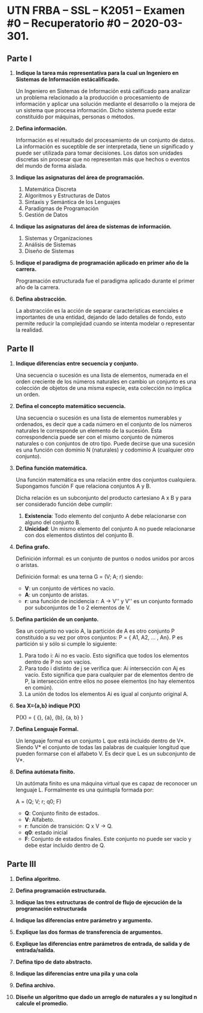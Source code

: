# UTN FRBA – SSL – K2051 – Examen #0 – Recuperatorio #0 – 2020-03-301. 

## Parte I

1. **Indique la tarea más representativa para la cual un Ingeniero en Sistemas de Información estácalificado.**

	Un Ingeniero en Sistemas de Información está calificado para analizar un problema relacionado a la producción o procesamiento de información y aplicar una solución mediante el desarrollo o la mejora de un sistema que procesa información. Dicho sistema puede estar constituido por máquinas, personas o métodos.

2. **Defina información.**

	Información es el resultado del procesamiento de un conjunto de datos. La información es suceptible de ser interpretada, tiene un significado y puede ser utilizada para tomar decisiones. Los datos son unidades discretas sin procesar que no representan más que hechos o eventos del mundo de forma aislada.

3. **Indique las asignaturas del área de programación.**

	1. Matemática Discreta
	2. Algoritmos y Estructuras de Datos
	3. Sintaxis y Semántica de los Lenguajes
	4. Paradigmas de Programación
	5. Gestión de Datos

4. **Indique las asignaturas del área de sistemas de información.**

	1. Sistemas y Organizaciones
	2. Análisis de Sistemas
	3. Diseño de Sistemas

5. **Indique el paradigma de programación aplicado en primer año de la carrera.**

	Programación estructurada fue el paradigma aplicado durante el primer año de la carrera.

6. **Defina abstracción.**

	La abstracción es la acción de separar características esenciales e importantes de una entidad, dejando de lado detalles de fondo, esto permite reducir la complejidad cuando se intenta modelar o representar la realidad.

## Parte II

1. **Indique diferencias entre secuencia y conjunto.**

	Una secuencia o sucesión es una lista de elementos, numerada en el orden creciente de los números naturales en cambio un conjunto es una colección de objetos de una misma especie, esta colección no implica un orden.

2. **Defina el concepto matemático secuencia.**
	
	Una secuencia o sucesión es una lista de elementos numerables y ordenados, es decir que a cada número en el conjunto de los números naturales le corresponde un elemento de la sucesión. Esta correspondencia puede ser con el mismo conjunto de números naturales o con conjuntos de otro tipo. Puede decirse que una sucesión es una función con dominio N (naturales) y codominio A (cualquier otro conjunto).

3. **Defina función matemática.**

	Una función matemática es una relación entre dos conjuntos cualquiera. Supongamos función F que relaciona conjuntos A y B. 

	Dicha relación es un subconjunto del producto cartesiano A x B y para ser considerado función debe cumplir:

	1. **Existencia**: Todo elemento del conjunto A debe relacionarse con alguno del conjunto B.
	2. **Unicidad**: Un mismo elemento del conjunto A no puede relacionarse con dos elementos distintos del conjunto B.

4. **Defina grafo.**

	Definición informal: es un conjunto de puntos o nodos unidos por arcos o aristas.
	
	Definición formal: es una terna G = (V; A; r) siendo:

	* **V**: un conjunto de vértices no vacío.
	* **A**: un conjunto de aristas.
	* **r**: una función de incidencia r: A -> V\'\' y V\'\' es un conjunto formado por subconjuntos de 1 o 2 elementos de V.

5. **Defina partición de un conjunto.**
	
	Sea un conjunto no vacío A, la partición de A es otro conjunto P constituido a su vez por otros conjuntos: P = { A1, A2, ... , An}. P es partición si y sólo si cumple lo siguiente:
	
	1. Para todo i: Ai no es vacío. Esto significa que todos los elementos dentro de P no son vacíos.
	2. Para todo i distinto de j se verifica que: Ai intersección con Aj es vacío. Esto significa que para cualquier par de elementos dentro de P, la intersección entre ellos no posee elementos (no hay elementos en común).
	3. La unión de todos los elementos Ai es igual al conjunto original A.

6. **Sea X={a,b} indique P(X)**
	
	P(X) = { {}, {a}, {b}, {a, b} }

7. **Defina Lenguaje Formal.**

	Un lenguaje formal es un conjunto L que está incluido dentro de V\*. Siendo V\* el conjunto de todas las palabras de cualquier longitud que pueden formarse con el alfabeto V. Es decir que L es un subconjunto de V\*.

8. **Defina autómata finito.**

	Un autómata finito es una máquina virtual que es capaz de reconocer un lenguaje L. Formalmente es una quintupla formada por:

	A = (Q; V; r; q0; F)

	* **Q**: Conjunto finito de estados.
	* **V**: Alfabeto.
	* **r**: función de transición: Q x V -> Q.
	* **q0**: estado inicial
	* **F**: Conjunto de estados finales. Este conjunto no puede ser vacío y debe estar incluido dentro de Q.

## Parte III

1. **Defina algoritmo.**

2. **Defina programación estructurada.**

3. **Indique las tres estructuras de control de flujo de ejecución de la programación estructurada**

4. **Indique las diferencias entre parámetro y argumento.**

5. **Explique las dos formas de transferencia de argumentos.**

6. **Explique las diferencias entre parámetros de entrada, de salida y de entrada/salida.**

7. **Defina tipo de dato abstracto.**

8. **Indique las diferencias entre una pila y una cola**

9. **Defina archivo.**

10. **Diseñe un algoritmo que dado un arreglo de naturales a y su longitud n calcule el promedio.**
